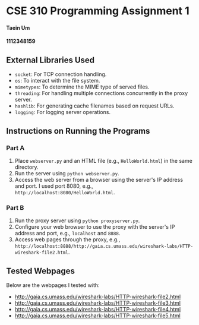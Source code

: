 # CSE 310 Programming Assignment 1

#### Taein Um
#### 1112348159

## External Libraries Used

- `socket`: For TCP connection handling.
- `os`: To interact with the file system.
- `mimetypes`: To determine the MIME type of served files.
- `threading`: For handling multiple connections concurrently in the proxy server.
- `hashlib`: For generating cache filenames based on request URLs.
- `logging`: For logging server operations.

## Instructions on Running the Programs

### Part A

1. Place `webserver.py` and an HTML file (e.g., `HelloWorld.html`) in the same directory.
2. Run the server using `python webserver.py`.
3. Access the web server from a browser using the server's IP address and port. I used port 8080, e.g., `http://localhost:8080/HelloWorld.html`.

### Part B

1. Run the proxy server using `python proxyserver.py`.
2. Configure your web browser to use the proxy with the server's IP address and port, e.g., `localhost` and `8888`.
3. Access web pages through the proxy, e.g., `http://localhost:8888/http://gaia.cs.umass.edu/wireshark-labs/HTTP-wireshark-file2.html`.

## Tested Webpages

Below are the webpages I tested with:
- http://gaia.cs.umass.edu/wireshark-labs/HTTP-wireshark-file2.html
- http://gaia.cs.umass.edu/wireshark-labs/HTTP-wireshark-file3.html
- http://gaia.cs.umass.edu/wireshark-labs/HTTP-wireshark-file4.html
- http://gaia.cs.umass.edu/wireshark-labs/HTTP-wireshark-file5.html
